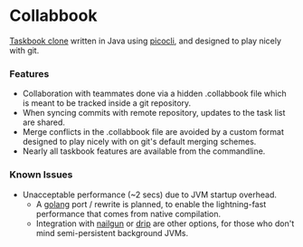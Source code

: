 # Collabbook
[Taskbook clone](https://github.com/klauscfhq/taskbook) written in Java using [picocli](https://picocli.info), and designed to play nicely with git.

### Features
* Collaboration with teammates done via a hidden .collabbook file which is meant to be tracked inside a git repository.
* When syncing commits with remote repository, updates to the task list are shared.
* Merge conflicts in the .collabbook file are avoided by a custom format designed to play nicely with on git's default merging schemes.
* Nearly all taskbook features are available from the commandline.

### Known Issues
* Unacceptable performance (~2 secs) due to JVM startup overhead.
  * A [golang](https://golang.org) port / rewrite is planned, to enable the lightning-fast performance that comes from native compilation.
  * Integration with [nailgun](https://github.com/facebook/nailgun) or [drip](https://github.com/ninjudd/drip) are other options, for those who don't mind semi-persistent background JVMs.
